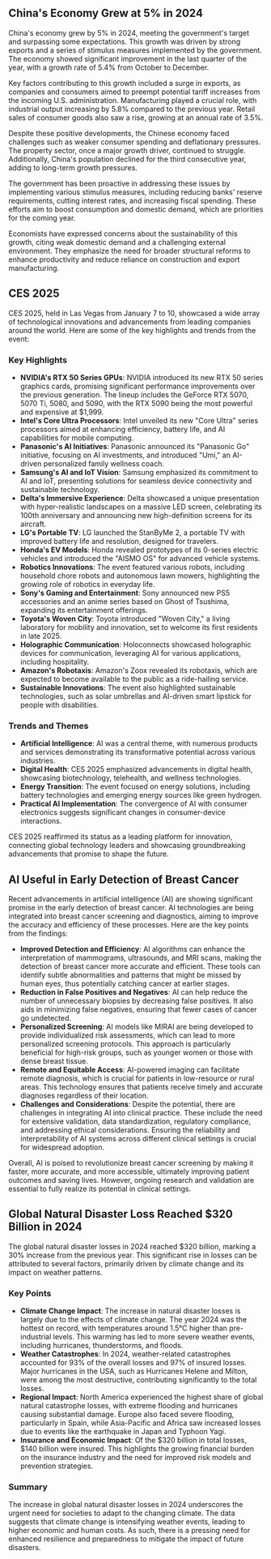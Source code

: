 ## China's Economy Grew at 5% in 2024

China's economy grew by 5% in 2024, meeting the government's target and surpassing some expectations. This growth was driven by strong exports and a series of stimulus measures implemented by the government. The economy showed significant improvement in the last quarter of the year, with a growth rate of 5.4% from October to December.

Key factors contributing to this growth included a surge in exports, as companies and consumers aimed to preempt potential tariff increases from the incoming U.S. administration. Manufacturing played a crucial role, with industrial output increasing by 5.8% compared to the previous year. Retail sales of consumer goods also saw a rise, growing at an annual rate of 3.5%.

Despite these positive developments, the Chinese economy faced challenges such as weaker consumer spending and deflationary pressures. The property sector, once a major growth driver, continued to struggle. Additionally, China's population declined for the third consecutive year, adding to long-term growth pressures.

The government has been proactive in addressing these issues by implementing various stimulus measures, including reducing banks' reserve requirements, cutting interest rates, and increasing fiscal spending. These efforts aim to boost consumption and domestic demand, which are priorities for the coming year.

Economists have expressed concerns about the sustainability of this growth, citing weak domestic demand and a challenging external environment. They emphasize the need for broader structural reforms to enhance productivity and reduce reliance on construction and export manufacturing.

## CES 2025

CES 2025, held in Las Vegas from January 7 to 10, showcased a wide array of technological innovations and advancements from leading companies around the world. Here are some of the key highlights and trends from the event:

### Key Highlights

- **NVIDIA's RTX 50 Series GPUs**: NVIDIA introduced its new RTX 50 series graphics cards, promising significant performance improvements over the previous generation. The lineup includes the GeForce RTX 5070, 5070 Ti, 5080, and 5090, with the RTX 5090 being the most powerful and expensive at $1,999.
- **Intel's Core Ultra Processors**: Intel unveiled its new "Core Ultra" series processors aimed at enhancing efficiency, battery life, and AI capabilities for mobile computing.
- **Panasonic's AI Initiatives**: Panasonic announced its "Panasonic Go" initiative, focusing on AI investments, and introduced "Umi," an AI-driven personalized family wellness coach.
- **Samsung's AI and IoT Vision**: Samsung emphasized its commitment to AI and IoT, presenting solutions for seamless device connectivity and sustainable technology.
- **Delta's Immersive Experience**: Delta showcased a unique presentation with hyper-realistic landscapes on a massive LED screen, celebrating its 100th anniversary and announcing new high-definition screens for its aircraft.
- **LG's Portable TV**: LG launched the StanByMe 2, a portable TV with improved battery life and resolution, designed for travelers.
- **Honda's EV Models**: Honda revealed prototypes of its 0-series electric vehicles and introduced the "AISMO OS" for advanced vehicle systems.
- **Robotics Innovations**: The event featured various robots, including household chore robots and autonomous lawn mowers, highlighting the growing role of robotics in everyday life.
- **Sony's Gaming and Entertainment**: Sony announced new PS5 accessories and an anime series based on Ghost of Tsushima, expanding its entertainment offerings.
- **Toyota's Woven City**: Toyota introduced "Woven City," a living laboratory for mobility and innovation, set to welcome its first residents in late 2025.
- **Holographic Communication**: Holoconnects showcased holographic devices for communication, leveraging AI for various applications, including hospitality.
- **Amazon's Robotaxis**: Amazon's Zoox revealed its robotaxis, which are expected to become available to the public as a ride-hailing service.
- **Sustainable Innovations**: The event also highlighted sustainable technologies, such as solar umbrellas and AI-driven smart lipstick for people with disabilities.

### Trends and Themes

- **Artificial Intelligence**: AI was a central theme, with numerous products and services demonstrating its transformative potential across various industries.
- **Digital Health**: CES 2025 emphasized advancements in digital health, showcasing biotechnology, telehealth, and wellness technologies.
- **Energy Transition**: The event focused on energy solutions, including battery technologies and emerging energy sources like green hydrogen.
- **Practical AI Implementation**: The convergence of AI with consumer electronics suggests significant changes in consumer-device interactions.

CES 2025 reaffirmed its status as a leading platform for innovation, connecting global technology leaders and showcasing groundbreaking advancements that promise to shape the future.

## AI Useful in Early Detection of Breast Cancer

Recent advancements in artificial intelligence (AI) are showing significant promise in the early detection of breast cancer. AI technologies are being integrated into breast cancer screening and diagnostics, aiming to improve the accuracy and efficiency of these processes. Here are the key points from the findings:

- **Improved Detection and Efficiency**: AI algorithms can enhance the interpretation of mammograms, ultrasounds, and MRI scans, making the detection of breast cancer more accurate and efficient. These tools can identify subtle abnormalities and patterns that might be missed by human eyes, thus potentially catching cancer at earlier stages.
- **Reduction in False Positives and Negatives**: AI can help reduce the number of unnecessary biopsies by decreasing false positives. It also aids in minimizing false negatives, ensuring that fewer cases of cancer go undetected.
- **Personalized Screening**: AI models like MIRAI are being developed to provide individualized risk assessments, which can lead to more personalized screening protocols. This approach is particularly beneficial for high-risk groups, such as younger women or those with dense breast tissue.
- **Remote and Equitable Access**: AI-powered imaging can facilitate remote diagnosis, which is crucial for patients in low-resource or rural areas. This technology ensures that patients receive timely and accurate diagnoses regardless of their location.
- **Challenges and Considerations**: Despite the potential, there are challenges in integrating AI into clinical practice. These include the need for extensive validation, data standardization, regulatory compliance, and addressing ethical considerations. Ensuring the reliability and interpretability of AI systems across different clinical settings is crucial for widespread adoption.

Overall, AI is poised to revolutionize breast cancer screening by making it faster, more accurate, and more accessible, ultimately improving patient outcomes and saving lives. However, ongoing research and validation are essential to fully realize its potential in clinical settings.

## Global Natural Disaster Loss Reached $320 Billion in 2024

The global natural disaster losses in 2024 reached $320 billion, marking a 30% increase from the previous year. This significant rise in losses can be attributed to several factors, primarily driven by climate change and its impact on weather patterns.

### Key Points

- **Climate Change Impact**: The increase in natural disaster losses is largely due to the effects of climate change. The year 2024 was the hottest on record, with temperatures around 1.5°C higher than pre-industrial levels. This warming has led to more severe weather events, including hurricanes, thunderstorms, and floods.
- **Weather Catastrophes**: In 2024, weather-related catastrophes accounted for 93% of the overall losses and 97% of insured losses. Major hurricanes in the USA, such as Hurricanes Helene and Milton, were among the most destructive, contributing significantly to the total losses.
- **Regional Impact**: North America experienced the highest share of global natural catastrophe losses, with extreme flooding and hurricanes causing substantial damage. Europe also faced severe flooding, particularly in Spain, while Asia-Pacific and Africa saw increased losses due to events like the earthquake in Japan and Typhoon Yagi.
- **Insurance and Economic Impact**: Of the $320 billion in total losses, $140 billion were insured. This highlights the growing financial burden on the insurance industry and the need for improved risk models and prevention strategies.

### Summary

The increase in global natural disaster losses in 2024 underscores the urgent need for societies to adapt to the changing climate. The data suggests that climate change is intensifying weather events, leading to higher economic and human costs. As such, there is a pressing need for enhanced resilience and preparedness to mitigate the impact of future disasters.
